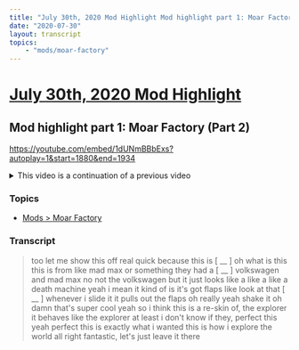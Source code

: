 ```yaml
---
title: "July 30th, 2020 Mod Highlight Mod highlight part 1: Moar Factory (Part 2)"
date: "2020-07-30"
layout: transcript
topics:
    - "mods/moar-factory"
---
```

# [July 30th, 2020 Mod Highlight](../2020-07-30.md)
## Mod highlight part 1: Moar Factory (Part 2)
https://youtube.com/embed/1dUNmBBbExs?autoplay=1&start=1880&end=1934
<details>
<summary>This video is a continuation of a previous video</summary>

* [July 30th, 2020 Mod Highlight Mod highlight part 1: Moar Factory (Part 1)](./yt-1dUNmBBbExs,784.047729,1097.238666.md) [https://youtube.com/embed/1dUNmBBbExs?autoplay=1&start=784&end=1098](https://youtube.com/embed/1dUNmBBbExs?autoplay=1&start=784&end=1098)
* [July 30th, 2020 Mod Highlight Mod highlight part 1: Moar Factory (Part 3)](./yt-1dUNmBBbExs,3055.494258,3081.597162.md) [https://youtube.com/embed/1dUNmBBbExs?autoplay=1&start=3055&end=3082](https://youtube.com/embed/1dUNmBBbExs?autoplay=1&start=3055&end=3082)
</details>


### Topics
* [Mods > Moar Factory](../topics/mods/moar-factory.md)

### Transcript

> too let me show this off real quick because this is [ __ ] oh what is this this is from like mad max or something they had a [ __ ] volkswagen and mad max no not the volkswagen but it just looks like a like a like a death machine yeah i mean it kind of is it's got flaps like look at that [ __ ] whenever i slide it it pulls out the flaps oh really yeah shake it oh damn that's super cool yeah so i think this is a re-skin of, the explorer it behaves like the explorer at least i don't know if they, perfect this yeah perfect this is exactly what i wanted this is how i explore the world all right fantastic, let's just leave it there
